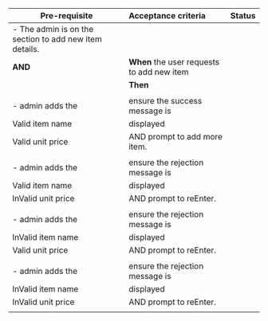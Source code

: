 | **Pre-requisite**     | **Acceptance criteria**|**Status**|
| ------------- |:-------------|:-----------:|
|- The admin is on the section to add new item details.  </br>
**AND**|**When** the user requests to add new item|        |
||**Then**|      |
||||
|- admin adds the |ensure the success message is||
|      Valid item name|displayed ||
|      Valid unit price|AND prompt to add more item.||
|||||
|- admin adds the |ensure the rejection message is||
|Valid item name|displayed ||
| InValid unit price|AND prompt to reEnter.||
||||
|- admin adds the |ensure the rejection message is||
|InValid item name|displayed||
|Valid unit price|AND prompt to reEnter.||
||||
|- admin adds the |ensure the rejection message is||
|InValid item name|displayed||
|InValid unit price|AND prompt to reEnter.||
||||



      
    

  


      
      

 
 



      	
 


      
     

 


